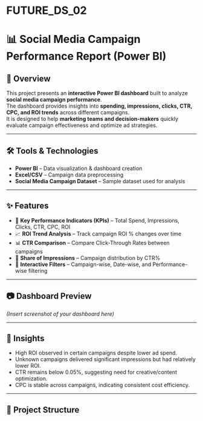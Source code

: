 # FUTURE_DS_02
# 📊 Social Media Campaign Performance Report (Power BI)

## 📌 Overview
This project presents an **interactive Power BI dashboard** built to analyze **social media campaign performance**.  
The dashboard provides insights into **spending, impressions, clicks, CTR, CPC, and ROI trends** across different campaigns.  
It is designed to help **marketing teams and decision-makers** quickly evaluate campaign effectiveness and optimize ad strategies.

---

## 🛠 Tools & Technologies
- **Power BI** – Data visualization & dashboard creation  
- **Excel/CSV** – Campaign data preprocessing  
- **Social Media Campaign Dataset** – Sample dataset used for analysis  

---

## ✨ Features
- 📌 **Key Performance Indicators (KPIs)** – Total Spend, Impressions, Clicks, CTR, CPC, ROI  
- 📈 **ROI Trend Analysis** – Track campaign ROI % changes over time  
- 📊 **CTR Comparison** – Compare Click-Through Rates between campaigns  
- 🥧 **Share of Impressions** – Campaign distribution by CTR%  
- 🔎 **Interactive Filters** – Campaign-wise, Date-wise, and Performance-wise filtering  

---

## 📷 Dashboard Preview
*(Insert screenshot of your dashboard here)*  

---

## 🚀 Insights
- High ROI observed in certain campaigns despite lower ad spend.  
- Unknown campaigns delivered significant impressions but had relatively lower ROI.  
- CTR remains below 0.05%, suggesting need for creative/content optimization.  
- CPC is stable across campaigns, indicating consistent cost efficiency.  

---

## 📂 Project Structure
